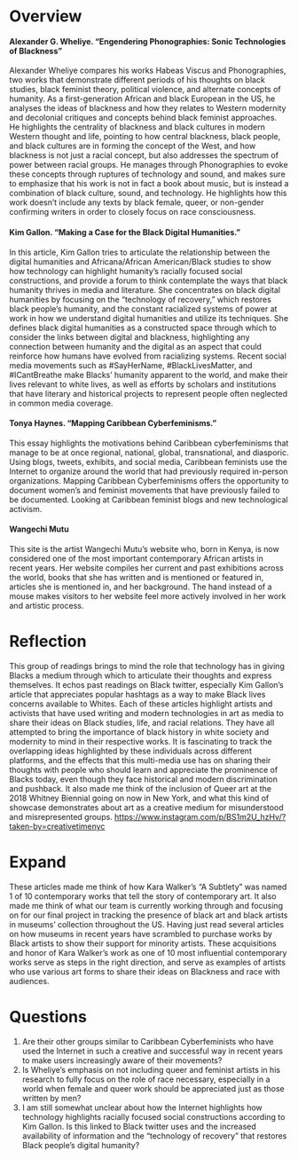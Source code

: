 # Overview
#### Alexander G. Wheliye. “Engendering Phonographies: Sonic Technologies of Blackness”

Alexander Wheliye compares his works Habeas Viscus and Phonographies, two works that demonstrate different periods of his thoughts on black studies, black feminist theory, political violence, and alternate concepts of humanity. As a first-generation African and black European in the US, he analyses the ideas of blackness and how they relates to Western modernity and decolonial critiques and concepts behind black feminist approaches. He highlights the centrality of blackness and black cultures in modern Western thought and life, pointing to how central blackness, black people, and black cultures are in forming the concept of the West, and how blackness is not just a racial concept, but also addresses the spectrum of power between racial groups. He manages through Phonographies to evoke these concepts through ruptures of technology and sound, and makes sure to emphasize that his work is not in fact a book about music, but is instead a combination of black culture, sound, and technology. He highlights how this work doesn’t include any texts by black female, queer, or non-gender confirming writers in order to closely focus on race consciousness. 

#### Kim Gallon. “Making a Case for the Black Digital Humanities.” 

In this article, Kim Gallon tries to articulate the relationship between the digital humanities and Africana/African American/Black studies to show how technology can highlight humanity’s racially focused social constructions, and provide a forum to think contemplate the ways that black humanity thrives in media and literature. She concentrates on black digital humanities by focusing on the “technology of recovery,” which restores black people’s humanity, and the constant racialized systems of power at work in how we understand digital humanities and utilize its techniques. She defines black digital humanities as a constructed space through which to consider the links between digital and blackness, highlighting any connection between humanity and the digital as an aspect that could reinforce how humans have evolved from racializing systems. Recent social media movements such as #SayHerName, #BlackLivesMatter, and #ICantBreathe make Blacks’ humanity apparent to the world, and make their lives relevant to white lives, as well as efforts by scholars and institutions that have literary and historical projects to represent people often neglected in common media coverage. 

#### Tonya Haynes. “Mapping Caribbean Cyberfeminisms.” 

This essay highlights the motivations behind Caribbean cyberfeminisms that manage to be at once regional, national, global, transnational, and diasporic. Using blogs, tweets, exhibits, and social media, Caribbean feminists use the Internet to organize around the world that had previously required in-person organizations. Mapping Caribbean Cyberfeminisms offers the opportunity to document women’s and feminist movements that have previously failed to be documented. Looking at Caribbean feminist blogs and new technological activism. 

#### Wangechi Mutu 
This site is the artist Wangechi Mutu’s website who, born in Kenya, is now considered one of the most important contemporary African artists in recent years. Her website compiles her current and past exhibitions across the world, books that she has written and is mentioned or featured in, articles she is mentioned in, and her background. The hand instead of a mouse makes visitors to her website feel more actively involved in her work and artistic process. 

# Reflection 

This group of readings brings to mind the role that technology has in giving Blacks a medium through which to articulate their thoughts and express themselves. It echos past readings on Black twitter, especially Kim Gallon’s article that appreciates popular hashtags as a way to make Black lives concerns available to Whites. Each of these articles highlight artists and activists that have used writing and modern technologies in art as media to share their ideas on Black studies, life, and racial relations. They have all attempted to bring the importance of black history in white society and modernity to mind in their respective works. It is fascinating to track the overlapping ideas highlighted by these individuals across different platforms, and the effects that this multi-media use has on sharing their thoughts with people who should learn and appreciate the prominence of Blacks today, even though they face historical and modern discrimination and pushback. It also made me think of the inclusion of Queer art at the 2018 Whitney Biennial going on now in New York, and what this kind of showcase demonstrates about art as a creative medium for misunderstood and misrepresented groups. 
https://www.instagram.com/p/BS1m2U_hzHv/?taken-by=creativetimenyc 

# Expand 

These articles made me think of how Kara Walker’s “A Subtlety” was named 1 of 10 contemporary works that tell the story of contemporary art. It also made me think of what our team is currently working through and focusing on for our final project in tracking the presence of black art and black artists in museums’ collection throughout the US. Having just read several articles on how museums in recent years have scrambled to purchase works by Black artists to show their support for minority artists. These acquisitions and honor of Kara Walker’s work as one of 10 most influential contemporary works serve as steps in the right direction, and serve as examples of artists who use various art forms to share their ideas on Blackness and race with audiences. 
 
# Questions 
1.	Are their other groups similar to Caribbean Cyberfeminists who have used the Internet in such a creative and successful way in recent years to make users increasingly aware of their movements? 
2.	Is Wheliye’s emphasis on not including queer and feminist artists in his research to fully focus on the role of race necessary, especially in a world when female and queer work should be appreciated just as those written by men? 
3.	I am still somewhat unclear about how the Internet highlights how technology highlights racially focused social constructions according to Kim Gallon. Is this linked to Black twitter uses and the increased availability of information and the “technology of recovery” that restores Black people’s digital humanity? 
